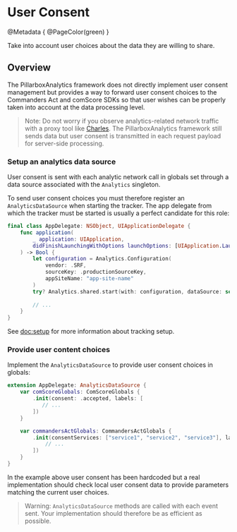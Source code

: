 # User Consent

@Metadata {
    @PageColor(green)
}

Take into account user choices about the data they are willing to share.

## Overview

The PillarboxAnalytics framework does not directly implement user consent management but provides a way to forward user consent choices to the Commanders Act and comScore SDKs so that user wishes can be properly taken into account at the data processing level.

> Note: Do not worry if you observe analytics-related network traffic with a proxy tool like [Charles](https://www.charlesproxy.com). The PillarboxAnalytics framework still sends data but user consent is transmitted in each request payload for server-side processing.

### Setup an analytics data source

User consent is sent with each analytic network call in globals set through a data source associated with the ``Analytics`` singleton.

To send user consent choices you must therefore register an ``AnalyticsDataSource`` when starting the tracker. The app delegate from which the tracker must be started is usually a perfect candidate for this role:

```swift
final class AppDelegate: NSObject, UIApplicationDelegate {
    func application(
        _ application: UIApplication, 
        didFinishLaunchingWithOptions launchOptions: [UIApplication.LaunchOptionsKey: Any]? = nil
    ) -> Bool {
        let configuration = Analytics.Configuration(
            vendor: .SRF,
            sourceKey: .productionSourceKey,
            appSiteName: "app-site-name"
        )
        try? Analytics.shared.start(with: configuration, dataSource: self)
        
        // ...
    }
}
```

See <doc:setup> for more information about tracking setup.

### Provide user content choices

Implement the ``AnalyticsDataSource`` to provide user consent choices in globals:

```swift
extension AppDelegate: AnalyticsDataSource {
    var comScoreGlobals: ComScoreGlobals {
        .init(consent: .accepted, labels: [
           // ...
        ])
    }

    var commandersActGlobals: CommandersActGlobals {
        .init(consentServices: ["service1", "service2", "service3"], labels: [
            // ...
        ])
    }
}
```

In the example above user consent has been hardcoded but a real implementation should check local user consent data to provide parameters matching the current user choices.

> Warning: ``AnalyticsDataSource`` methods are called with each event sent. Your implementation should therefore be as efficient as possible.
